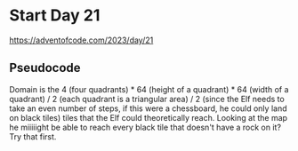 # Start Day 21

https://adventofcode.com/2023/day/21

## Pseudocode

Domain is the 4 (four quadrants) * 64 (height of a quadrant) * 64 (width of a quadrant) / 2 (each quadrant is a triangular area) / 2 (since the Elf needs to take an even number of steps, if this were a chessboard, he could only land on black tiles) tiles that the Elf could theoretically reach. Looking at the map he miiiiight be able to reach every black tile that doesn't have a rock on it? Try that first.
